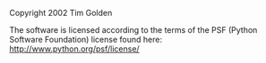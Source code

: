 Copyright 2002 Tim Golden

The software is licensed according to the terms of the PSF (Python Software Foundation) license found here: http://www.python.org/psf/license/